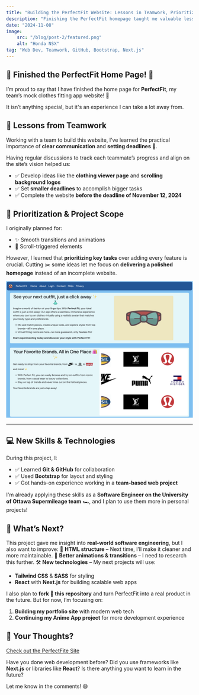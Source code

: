 ```yaml
---
title: "Building the PerfectFit Website: Lessons in Teamwork, Prioritization, and Tech"
description: "Finishing the PerfectFit homepage taught me valuable lessons in teamwork, prioritization, and web development tools."
date: "2024-11-08"
image:
    src: "/blog/post-2/featured.png"
    alt: "Honda NSX"
tag: "Web Dev, Teamwork, GitHub, Bootstrap, Next.js"
---
```


## 🌟 Finished the PerfectFit Home Page! 🌟

I’m proud to say that I have finished the home page for **PerfectFit**, my team’s mock clothes fitting app website! 🎉

It isn’t anything special, but it's an experience I can take a lot away from.

## 👥 Lessons from Teamwork

Working with a team to build this website, I’ve learned the practical importance of **clear communication** and **setting deadlines** 📅.

Having regular discussions to track each teammate’s progress and align on the site’s vision helped us:

- ✅ Develop ideas like the **clothing viewer page** and **scrolling background logos**
- ✅ Set **smaller deadlines** to accomplish bigger tasks
- ✅ Complete the website **before the deadline of November 12, 2024**

## 🎯 Prioritization & Project Scope

I originally planned for:
- ✨ Smooth transitions and animations
- 📜 Scroll-triggered elements

However, I learned that **prioritizing key tasks** over adding every feature is crucial. Cutting ✂️ some ideas let me focus on **delivering a polished homepage** instead of an incomplete website.

<img src="/public/blog/post-2/home.png" alt="home page" style="max-height: 800px; width: auto">

***

## 💻 New Skills & Technologies

During this project, I:
- ✅ Learned **Git & GitHub** for collaboration
- ✅ Used **Bootstrap** for layout and styling
- ✅ Got hands-on experience working in a **team-based web project**

I'm already applying these skills as a **Software Engineer on the University of Ottawa Supermileage team** 🏎️, and I plan to use them more in personal projects!

## 🚀 What’s Next?

This project gave me insight into **real-world software engineering**, but I also want to improve:
🔀 **HTML structure** – Next time, I’ll make it cleaner and more maintainable.
🎨 **Better animations & transitions** – I need to research this further.
🛠️ **New technologies** – My next projects will use:
   - **Tailwind CSS** & **SASS** for styling
   - **React** with **Next.js** for building scalable web apps

I also plan to **fork 🍴 this repository** and turn PerfectFit into a real product in the future. But for now, I’m focusing on:
1. **Building my portfolio site** with modern web tech
2. **Continuing my Anime App project** for more development experience

## 💬 Your Thoughts?

[Check out the PerfectFite Site](https://seg-perfect-fit.github.io/perfect-fit-site/)

Have you done web development before? Did you use frameworks like **Next.js** or libraries like **React**? Is there anything you want to learn in the future?

Let me know in the comments! 😄
